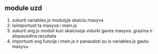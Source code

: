 ## module uzd

1. sukurti variables.js modulyje skaiciu masyva 
2. isiimportuot ta masyva i main.js
3. sukurti avg.js moduli kuri skaiciuoja vidurki gaves masyva. grazina ir atspausdina rezultata
4. importuoti avg funcija i main.js ir panaudoti su is variables.js gautu masyvu